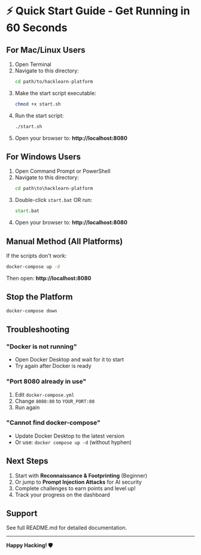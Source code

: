 # ⚡ Quick Start Guide - Get Running in 60 Seconds

## For Mac/Linux Users

1. Open Terminal
2. Navigate to this directory:
   ```bash
   cd path/to/hacklearn-platform
   ```
3. Make the start script executable:
   ```bash
   chmod +x start.sh
   ```
4. Run the start script:
   ```bash
   ./start.sh
   ```
5. Open your browser to: **http://localhost:8080**

## For Windows Users

1. Open Command Prompt or PowerShell
2. Navigate to this directory:
   ```cmd
   cd path\to\hacklearn-platform
   ```
3. Double-click `start.bat` OR run:
   ```cmd
   start.bat
   ```
4. Open your browser to: **http://localhost:8080**

## Manual Method (All Platforms)

If the scripts don't work:

```bash
docker-compose up -d
```

Then open: **http://localhost:8080**

## Stop the Platform

```bash
docker-compose down
```

## Troubleshooting

### "Docker is not running"
- Open Docker Desktop and wait for it to start
- Try again after Docker is ready

### "Port 8080 already in use"
1. Edit `docker-compose.yml`
2. Change `8080:80` to `YOUR_PORT:80`
3. Run again

### "Cannot find docker-compose"
- Update Docker Desktop to the latest version
- Or use: `docker compose up -d` (without hyphen)

## Next Steps

1. Start with **Reconnaissance & Footprinting** (Beginner)
2. Or jump to **Prompt Injection Attacks** for AI security
3. Complete challenges to earn points and level up!
4. Track your progress on the dashboard

## Support

See full README.md for detailed documentation.

---

**Happy Hacking! 🛡️**